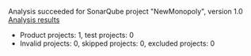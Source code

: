 Analysis succeeded for SonarQube project "NewMonopoly", version 1.0 [Analysis results](http://localhost:9000/dashboard/index/org.sonarqube:sonarqube-scanner-msbuild)
- Product projects: 1, test projects: 0
- Invalid projects: 0, skipped projects: 0, excluded projects: 0
